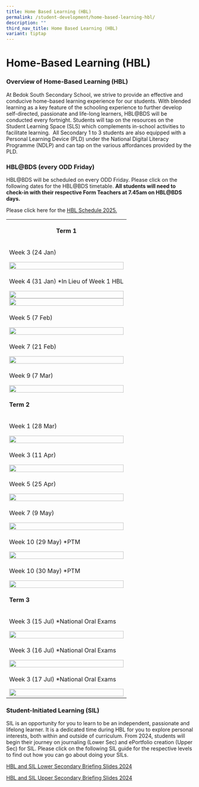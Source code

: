```yaml
---
title: Home Based Learning (HBL)
permalink: /student-development/home-based-learning-hbl/
description: ""
third_nav_title: Home Based Learning (HBL)
variant: tiptap
---
```

<h1>Home-Based Learning (HBL)</h1>
<h3>Overview of Home-Based Learning (HBL)&nbsp;</h3>
<p>At&nbsp;Bedok South Secondary School, we strive to provide an effective
and conducive home-based learning experience for our students. With blended
learning as a key feature of the schooling experience to further develop
self-directed, passionate and life-long learners, HBL@BDS will be conducted
every fortnight. Students will tap on the resources on the Student Learning
Space (SLS) which complements in-school activities to facilitate learning.&nbsp;&nbsp;All
Secondary 1 to 3 students are also equipped with a Personal Learning Device
(PLD) under the National Digital Literacy Programme (NDLP) and can tap
on the various affordances provided by the PLD.</p>
<h3>HBL@BDS (every ODD Friday)</h3>
<p>HBL@BDS will be scheduled on every ODD Friday. Please click on the following
dates for the HBL@BDS timetable.&nbsp;<strong>All students will need to check-in with their respective Form Teachers at 7.45am on HBL@BDS days.</strong>
</p>
<p>Please click here for the <a href="https://go.gov.sg/2025bdshblv2" rel="noopener nofollow" target="_blank">HBL Schedule 2025.</a>
</p>
<table style="minWidth: 25px">
<colgroup>
<col>
</colgroup>
<tbody>
<tr>
<th rowspan="1" colspan="1">
<p><strong>Term 1</strong>
</p>
</th>
</tr>
<tr>
<td rowspan="1" colspan="1">
<p>Week 3 (24 Jan)</p>
<div class="isomer-image-wrapper">
<img style="width: 100%" height="auto" width="100%" alt="" src="/images/Student Development/Home_Based_Learning/24Jan.png">
</div>
</td>
</tr>
<tr>
<td rowspan="1" colspan="1">
<p>Week 4 (31 Jan) *In Lieu of Week 1 HBL</p>
<div class="isomer-image-wrapper">
<img style="width: 100%" height="auto" width="100%" alt="" src="/images/Student Development/Home_Based_Learning/31jan.png">
</div>
<div class="isomer-image-wrapper">
<img style="width: 100%" height="auto" width="100%" alt="" src="/images/Home%20Based%20Learning/26Jan.JPG">
</div>
</td>
</tr>
<tr>
<td rowspan="1" colspan="1">
<p>Week 5 (7 Feb)</p>
<div class="isomer-image-wrapper">
<img style="width: 100%" height="auto" width="100%" alt="" src="/images/Student Development/Home_Based_Learning/7feb.png">
</div>
</td>
</tr>
<tr>
<td rowspan="1" colspan="1">
<p>Week 7 (21 Feb)</p>
<div class="isomer-image-wrapper">
<img style="width: 100%" height="auto" width="100%" alt="" src="/images/Student Development/Home_Based_Learning/21feb.png">
</div>
</td>
</tr>
<tr>
<td rowspan="1" colspan="1">
<p>Week 9 (7 Mar)</p>
<div class="isomer-image-wrapper">
<img style="width: 100%" height="auto" width="100%" alt="" src="/images/Student Development/Home_Based_Learning/7mar.png">
</div>
</td>
</tr>
<tr>
<td rowspan="1" colspan="1">
<p><strong>Term 2</strong>
</p>
</td>
</tr>
<tr>
<td rowspan="1" colspan="1">
<p>Week 1 (28 Mar)</p>
<div class="isomer-image-wrapper">
<img style="width: 100%" height="auto" width="100%" alt="" src="/images/Student Development/Home_Based_Learning/28mar.png">
</div>
</td>
</tr>
<tr>
<td rowspan="1" colspan="1">
<p>Week 3 (11 Apr)</p>
<div class="isomer-image-wrapper">
<img style="width: 100%" height="auto" width="100%" alt="" src="/images/Student Development/Home_Based_Learning/11apr.png">
</div>
</td>
</tr>
<tr>
<td rowspan="1" colspan="1">
<p>Week 5 (25 Apr)</p>
<div class="isomer-image-wrapper">
<img style="width: 100%" height="auto" width="100%" alt="" src="/images/Student Development/Home_Based_Learning/25apr.png">
</div>
</td>
</tr>
<tr>
<td rowspan="1" colspan="1">
<p>Week 7 (9 May)</p>
<div class="isomer-image-wrapper">
<img style="width: 100%" height="auto" width="100%" alt="" src="/images/Student Development/Home_Based_Learning/9may.png">
</div>
</td>
</tr>
<tr>
<td rowspan="1" colspan="1">
<p>Week 10 (29 May) *PTM</p>
<div class="isomer-image-wrapper">
<img style="width: 100%" height="auto" width="100%" alt="" src="/images/Student Development/Home_Based_Learning/29may.png">
</div>
</td>
</tr>
<tr>
<td rowspan="1" colspan="1">
<p>Week 10 (30 May) *PTM</p>
<div class="isomer-image-wrapper">
<img style="width: 100%" height="auto" width="100%" alt="" src="/images/Student Development/Home_Based_Learning/30may.png">
</div>
</td>
</tr>
<tr>
<td rowspan="1" colspan="1">
<p><strong>Term 3</strong>
</p>
</td>
</tr>
<tr>
<td rowspan="1" colspan="1">
<p>Week 3 (15 Jul) *National Oral Exams</p>
<div class="isomer-image-wrapper">
<img style="width: 100%" height="auto" width="100%" alt="" src="/images/Student Development/Home_Based_Learning/5jul.png">
</div>
</td>
</tr>
<tr>
<td rowspan="1" colspan="1">
<p>Week 3 (16 Jul) *National Oral Exams</p>
<div class="isomer-image-wrapper">
<img style="width: 100%" height="auto" width="100%" alt="" src="/images/Student Development/Home_Based_Learning/16jul.png">
</div>
</td>
</tr>
<tr>
<td rowspan="1" colspan="1">
<p>Week 3 (17 Jul) *National Oral Exams</p>
<div class="isomer-image-wrapper">
<img style="width: 100%" height="auto" width="100%" alt="" src="/images/Student Development/Home_Based_Learning/17jul.png">
</div>
</td>
</tr>
</tbody>
</table>
<h3>Student-Initiated Learning (SIL)</h3>
<p>SIL is an opportunity for you to learn to be an independent, passionate
and lifelong learner. It is a dedicated time during HBL for you to explore
personal interests, both within and outside of curriculum. From 2024, students
will begin their journey on journaling (Lower Sec) and ePortfolio creation
(Upper Sec) for SIL. Please click on the following SIL guide for the respective
levels to find out how you can go about doing your SILs.</p>
<p><a href="https://go.gov.sg/hblsillowersecbriefing2024" rel="noopener noreferrer nofollow" target="_blank">HBL and SIL Lower Secondary Briefing Slides 2024</a>
</p>
<p><a href="https://go.gov.sg/hblsiluppersecbriefing2024" rel="noopener noreferrer nofollow" target="_blank">HBL and SIL Upper Secondary Briefing Slides 2024</a>
</p>